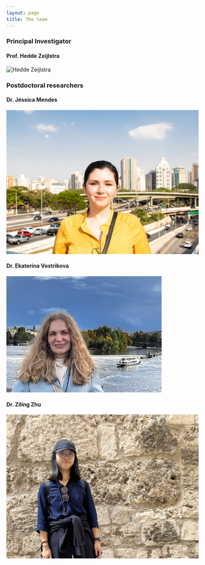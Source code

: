 ```yaml
---
layout: page
title: The team
---
```


### Principal Investigator

#### Prof. Hedde Zeijlstra

![Hedde Zeijlstra](/assets/img/hedde.jpg|width=100)

### Postdoctoral researchers

#### Dr. Jéssica Mendes  

![Jéssica Mendes](/assets/img/jessica.JPG)  

#### Dr. Ekaterina Vostrikova  

![Ekaterina Vostrikova](/assets/img/katia.PNG)  

#### Dr. Ziling Zhu  

![Ziling Zhu](/assets/img/ziling.jpg)  
